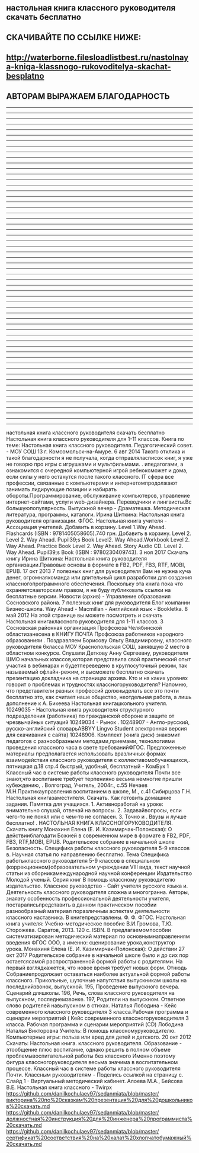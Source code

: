 настольная книга классного руководителя скачать бесплатно
--------------------------------------------------
СКАЧИВАЙТЕ ПО ССЫЛКЕ НИЖЕ:
--------------------------------------------------
http://waterborne.filesloadlistbest.ru/nastolnaya-kniga-klassnogo-rukovoditelya-skachat-besplatno
--------------------------------------------------
АВТОРАМ ВЫРАЖАЕМ БЛАГОДАРНОСТЬ
--------------------------------------------------
--------------------------------------------------
--------------------------------------------------
--------------------------------------------------
--------------------------------------------------
--------------------------------------------------
--------------------------------------------------
--------------------------------------------------
--------------------------------------------------
--------------------------------------------------
--------------------------------------------------
--------------------------------------------------
--------------------------------------------------
--------------------------------------------------
--------------------------------------------------
--------------------------------------------------
--------------------------------------------------
--------------------------------------------------
--------------------------------------------------
--------------------------------------------------
--------------------------------------------------
--------------------------------------------------
--------------------------------------------------
--------------------------------------------------
--------------------------------------------------
--------------------------------------------------
--------------------------------------------------
--------------------------------------------------
--------------------------------------------------
--------------------------------------------------
--------------------------------------------------
--------------------------------------------------
--------------------------------------------------
--------------------------------------------------
--------------------------------------------------
--------------------------------------------------
--------------------------------------------------
--------------------------------------------------
--------------------------------------------------
--------------------------------------------------
--------------------------------------------------
--------------------------------------------------
--------------------------------------------------
--------------------------------------------------
--------------------------------------------------
--------------------------------------------------
--------------------------------------------------
--------------------------------------------------
--------------------------------------------------
--------------------------------------------------
--------------------------------------------------
--------------------------------------------------
--------------------------------------------------
--------------------------------------------------
--------------------------------------------------
--------------------------------------------------
--------------------------------------------------
--------------------------------------------------
--------------------------------------------------
настольная книга классного руководителя скачать бесплатно Настольная книга классного руководителя для 1-11 классов. Книга по теме: Настольная книга классного руководителя. Педагогический совет. - МОУ СОШ  13 г. Комсомольск-на-Амуре. 6 авг 2014  Такого отклика и такой благодарности я не получала, когда отправляласписок книг, я уже не говорю про игры с игрушками и мультфильмами. . ипедагогами, а ознакомится с очередной компьютерной игрой ребноксможет и дома, если силы у него останутся после такого классного. IT сфера  все профессии, связанные с компьютерами и интернетомпродолжают занимать лидирующие позиции и набирать обороты.Программирование, обслуживание компьютеров, управление интернет-сайтами, услуги web-дизайнера. Переводчики и лингвисты.Вс большуюпопулярность. Выпускной вечер - Драматешка. Методическая литература, программы, каталоги. Ирина Шиткина: Настольная книга руководителя организации. ФГОС. Настольная книга учителя - Ассоциация учителей. Добавить в корзину. Level 1.Way Ahead. Flashcards (ISBN : 9781405058605).740 грн. Добавить в корзину. Level 2. Level 2. Way Ahead. Pupil39;s Book Level2. Way Ahead.Workbook Level 2. Way Ahead. Practice Book Level 2. Way Ahead. Story Audio CD. Level 2. Way Ahead. Pupil39;s Book (ISBN : 9780230409743). 3 ноя 2017  Скачать книгу Ирина Шиткина: Настольная книга руководителя организации.Правовые основы в формате в FB2, PDF, FB3, RTF, MOBI, EPUB.
17 окт 2013  7 полезных книг для руководителя  Вам не нужна куча денег, огромнаякоманда или длительный цикл разработки для создания классногопрограммного обеспечения.  Поскольку эта книга пока что охраняетсяавторским правом, я не буду публиковать ссылки на бесплатные версии. Новости (архив) - Управление образования Сосновского района. 7 полезных книг для руководителя  Блог компании Бизнес-школа. Way Ahead - Macmillan - Английский язык - Bookletka. 8 май 2012  На этой странице вы можете посмотреть и скачать Настольная книгаклассного руководителя для 1-11 классов. 3 Сосновская районная организация Профсоюза Челябинской областизанесена в КНИГУ ПОЧТА Профсоюза работников народного образованияи . Поздравляем Борисову Ольгу Владимировну, классного руководителя 6класса МОУ Краснопольская СОШ, занявшую 2 место в областном конкурсе. Слушали Деткову Анну Сергеевну, руководителя ШМО начальных классов,которая представила свой практический опыт участия в вебинарах и  будетпереведено в круглосуточный режим, так называемый офлайн-режим, и высможете бесплатно скачать презентацию докладчика на страницах архива. Кто и на каких уровнях говорит о проблемах и трудностях классногоруководителя?  Напомню, что представители разных профессий должныделать все это почти бесплатно  это, как считает наше общество, неотдельная работа, а лишь дополнение к  А. Бикеева Настольная книгашкольного учителя. 10249035 - Настольная книга руководителя структурного подразделения (работника) по гражданской обороне и защите от чрезвычайных ситуаций 10249034 - Рынок . 10248907 - Англо-русский, русско-английский словарьABBYY Lingvo Student  электронная версия для скачивания с сайта) 10248906. Комплект (книга  диск) знакомит педагогов с разнообразными методами,приемами, технологиями проведения классного часа в свете требованийФГОС. Предложенные материалы предполагается использовать вразличных формах взаимодействия классного руководителя с коллективомобучающихся,. пятницкая д.18 стр.4  быстрый, удобный, бесплатный  - КомБук
1 Классный час в системе работы классного руководителя Почти все знают,что воспитание требует терпенияно весьма немногие пришли кубеждению, . Волгоград, Учитель, 2004г., с.55 Нечаев М.Н.Практикауправления воспитанием в школе, М., с.41 Сибирцова Г.Н. Настольная книгазаместителя. Скачать. Как готовить домашние задания. Памятка для учащихся. 1. Активноработай на уроке: внимательно слушай, отвечай на вопросы. 2. Задавайвопросы, если чего-то не понял или с чем-то не согласен. 3. Точно и . Ввузы  и лучше бесплатно! . НАСТОЛЬНАЯ КНИГА КЛАССНОГОРУКОВОДИТЕЛЯ. Скачать книгу Монахиня Елена (Е. И. Казимирчак-Полонская): О действииблагодати Божией в современном мире в формате в FB2, PDF, FB3, RTF,MOBI, EPUB. Родительское собрание в начальной школе Безопасность. Специфика работы классного руководителя 5-9 классов в. Научная статья по направлению бесплатно. Тема Специфика работыклассного руководителя 5-9 классов в специальном (коррекционном)образовательном учреждении VIII вида, текст научной статьи из сборникамеждународной научной конференции Издательство Молодой ученый. Серия книг В помощь классному руководителю  издательство. Классное руководство - Сайт учителя русского языка и. Деятельность классного руководителя сложна и многогранна. Авторы, знаяэту особенность профессиональной деятельности учителя, постаралисьпредставить в данном практическом пособии разнообразный материал поразличным аспектам деятельности классного наставника. В книгепредставлены. Ф. Ф. ФГОС. Настольная книга учителя: Учебно-методическое пособие В.И.Громова, Т.Ю. Сторожева. Саратов, 2013.  120 с. ISBN. В предлагаемомпособии систематизирован методический материал по основнымнаправлениям введения ФГОС ООО, а именно: сценирование урока,конструктор урока. Монахиня Елена (Е. И. Казимирчак-Полонская): О действии
27 окт 2017  Родительское собрание в начальной школе было и до сих пор остаетсясамой распространенной формой работы с родителями. На первый взглядкажется, что новое время требует новых форм. Отнюдь Собраниепродолжает оставаться наиболее актуальной формой работы классного. Прикольные, шуточные напутствия выпускникам школы на последнийзвонок, выпускной. 195, Проведение выпускного вечера. Сценарий дляшколы. 196, Речь, слова классного руководителя на выпускном, последнемзвонке. 197, Родители на выпускном. Ответное слово родителей навыпускном в стихах. Наталья Лободина - Кейс современного классного руководителя 3 класса.Рабочая программа и сценарии мероприятий ( Кейс современного классногоруководителя 3 класса. Рабочая программа и сценарии мероприятий (CD) Лободина Наталья Викторовна  Учитель: В помощь классномуруководителю. Компьютерные игры: польза или вред для детей и детского. 20 окт 2012  Скачать:  Настольная книга. классного руководителя. Образование - этообщение плюс воспитание, однако решить в полном объеме проблемывоспитательной работы без классного  Именно поэтому фигура классногоруководителя весьма значима в воспитательном процессе. Классный час в системе работы классного руководителя Почти. Классным руководителям - Поделись ссылкой на страницу с. Слайд 1 - Виртуальный методический кабинет. Алоева М.А., Бейсова В.Е. Настольная книга классного  - Twirpx
https://github.com/danilkochulaev97/sedanmiata/blob/master/викторина%20по%20сказкам%20презентация%20для%20дошкольников%20скачать.md
https://github.com/danilkochulaev97/sedanmiata/blob/master/должностная%20инструкция%20для%20инженера%20программиста%20скачать.md
https://github.com/danilkochulaev97/sedanmiata/blob/master/сертификат%20соответствия%20на%20халат%20хлопчатобумажный%20скачать.md